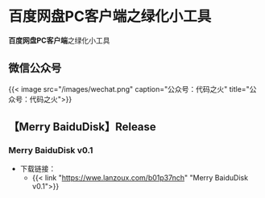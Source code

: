 # 百度网盘PC客户端之绿化小工具

**百度网盘PC客户端**之绿化小工具
<!--more-->
## 微信公众号

{{< image src="/images/wechat.png" caption="公众号：代码之火" title="公众号：代码之火">}}


## 【Merry BaiduDisk】Release


### Merry BaiduDisk v0.1 

 - 下载链接：
   - {{< link "https://wwe.lanzoux.com/b01p37nch" "Merry BaiduDisk v0.1">}}
